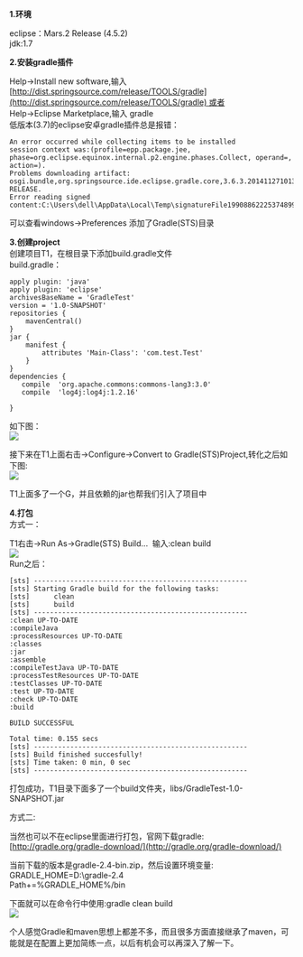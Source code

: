 ﻿**1.环境**

eclipse：Mars.2 Release (4.5.2)  
jdk:1.7

**2.安装gradle插件**

Help->Install new software,输入[http://dist.springsource.com/release/TOOLS/gradle](http://dist.springsource.com/release/TOOLS/gradle) 或者  
Help->Eclipse Marketplace,输入 gradle  
低版本(3.7)的eclipse安卓gradle插件总是报错：

```
An error occurred while collecting items to be installed
session context was:(profile=epp.package.jee, phase=org.eclipse.equinox.internal.p2.engine.phases.Collect, operand=, action=).
Problems downloading artifact: osgi.bundle,org.springsource.ide.eclipse.gradle.core,3.6.3.201411271013-RELEASE.
Error reading signed content:C:\Users\dell\AppData\Local\Temp\signatureFile1990886222537489997.jar
```

可以查看windows->Preferences 添加了Gradle(STS)目录

**3.创建project**  
创建项目T1，在根目录下添加build.gradle文件  
build.gradle：  

```
apply plugin: 'java'
apply plugin: 'eclipse'
archivesBaseName = 'GradleTest'
version = '1.0-SNAPSHOT' 
repositories {
    mavenCentral()
}
jar {
	manifest {
		attributes 'Main-Class': 'com.test.Test'
	}
}
dependencies {
   compile  'org.apache.commons:commons-lang3:3.0'
   compile  'log4j:log4j:1.2.16'

}
```

如下图：  
![](http://static.oschina.net/uploads/space/2016/0321/145158_COBU_159239.png)

接下来在T1上面右击->Configure->Convert to Gradle(STS)Project,转化之后如下图:  
![](http://static.oschina.net/uploads/space/2016/0321/145506_FXwf_159239.png)

T1上面多了一个G，并且依赖的jar也帮我们引入了项目中

**4.打包**  
方式一：

T1右击->Run As->Gradle(STS) Build...  输入:clean build  
![](http://static.oschina.net/uploads/space/2016/0321/145849_2zsA_159239.png)  
Run之后：

```
[sts] -----------------------------------------------------
[sts] Starting Gradle build for the following tasks: 
[sts]      clean
[sts]      build
[sts] -----------------------------------------------------
:clean UP-TO-DATE
:compileJava
:processResources UP-TO-DATE
:classes
:jar
:assemble
:compileTestJava UP-TO-DATE
:processTestResources UP-TO-DATE
:testClasses UP-TO-DATE
:test UP-TO-DATE
:check UP-TO-DATE
:build

BUILD SUCCESSFUL

Total time: 0.155 secs
[sts] -----------------------------------------------------
[sts] Build finished succesfully!
[sts] Time taken: 0 min, 0 sec
[sts] -----------------------------------------------------
```

打包成功，T1目录下面多了一个build文件夹，libs/GradleTest-1.0-SNAPSHOT.jar  
  
方式二:

当然也可以不在eclipse里面进行打包，官网下载gradle:[http://gradle.org/gradle-download/](http://gradle.org/gradle-download/)

当前下载的版本是gradle-2.4-bin.zip，然后设置环境变量:  
GRADLE_HOME=D:\\gradle-2.4  
Path+=%GRADLE_HOME%/bin

下面就可以在命令行中使用:gradle clean build  
![](http://static.oschina.net/uploads/space/2016/0321/150705_M9NY_159239.png)

个人感觉Gradle和maven思想上都差不多，而且很多方面直接继承了maven，可能就是在配置上更加简练一点，以后有机会可以再深入了解一下。